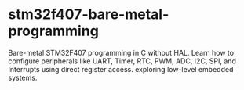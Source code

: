 # stm32f407-bare-metal-programming
Bare-metal STM32F407 programming in C without HAL. Learn how to configure peripherals like UART, Timer, RTC, PWM, ADC, I2C, SPI, and Interrupts using direct register access. exploring low-level embedded systems.
